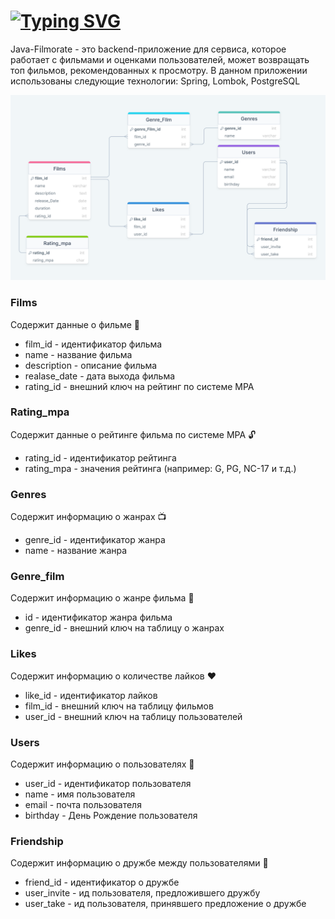 
# [![Typing SVG](https://readme-typing-svg.herokuapp.com?size=30&color=4FB2AEFF&background=9EE3FF00&center=true&vCenter=true&lines=JAVA+-+FILMORATE+📹)](https://git.io/typing-svg)

Java-Filmorate - это backend-приложение для сервиса, которое работает с фильмами и оценками пользователей, 
может возвращать топ фильмов, рекомендованных к просмотру. В данном приложении использованы следующие технологии: Spring, Lombok, PostgreSQL

![](./Diagram.png)


<h3>Films</h3>

Содержит данные о фильме 🎥 <br/>
- film_id - идентификатор фильма<br/>
- name - название фильма<br/>
- description - описание фильма<br/>
- realase_date - дата выхода фильма<br/>
- rating_id - внешний ключ на рейтинг по системе MPA<br/>

<h3>Rating_mpa</h3>

Содержит данные о рейтинге фильма по системе MPA 🔓<br/>
- rating_id - идентификатор рейтинга<br/>
- rating_mpa - значения рейтинга (например: G, PG, NC-17 и т.д.)

<h3>Genres</h3>

Содержит информацию о жанрах 📺
- genre_id - идентификатор жанра
- name - название жанра

<h3>Genre_film</h3>

Содержит информацию о жанре фильма 📼 <br/>
- id - идентификатор жанра фильма<br/>
- genre_id - внешний ключ на таблицу о жанрах<br/>

<h3>Likes</h3>

Содержит информацию о количестве лайков ❤️<br/>
- like_id - идентификатор лайков<br/>
- film_id - внешний ключ на таблицу фильмов<br/>
- user_id - внешний ключ на таблицу пользователей<br/>

<h3>Users</h3>

Содержит информацию о пользователях 👦<br/>
- user_id - идентификатор пользователя<br/>
- name - имя пользователя<br/>
- email - почта пользователя<br/>
- birthday - День Рождение пользователя<br/>

<h3>Friendship</h3>

Содержит информацию о дружбе между пользователями 👋<br/>
- friend_id - идентификатор о дружбе<br/>
- user_invite - ид пользователя, предложившего дружбу<br/>
- user_take - ид пользователя, принявшего предложение о дружбе<br/>

